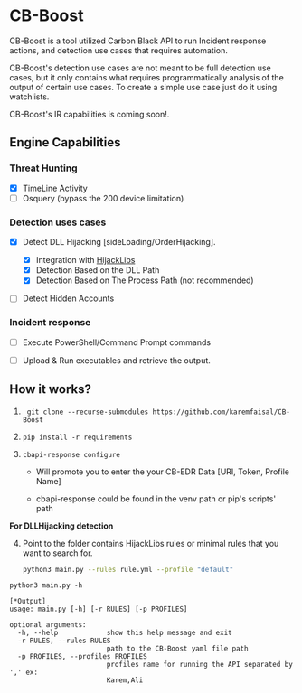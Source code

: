 # CB-Boost
CB-Boost is a tool utilized Carbon Black API to run Incident response actions, and detection use cases that requires automation.

CB-Boost's detection use cases are not meant to be full detection use cases, but it only contains what requires programmatically analysis of the output of certain use cases. To create a simple use case just do it using watchlists.

CB-Boost's IR capabilities is coming soon!.



## Engine Capabilities

### Threat Hunting

* [x] TimeLine Activity 
* [ ] Osquery  (bypass the 200 device limitation)

### Detection uses cases
* [x] Detect DLL Hijacking [sideLoading/OrderHijacking].
  * [x] Integration with [HijackLibs](https://github.com/wietze/HijackLibs)
  * [x] Detection Based on the DLL Path
  * [x] Detection Based on The Process Path (not recommended)
* [ ] Detect Hidden Accounts


### Incident response

- [ ] Execute PowerShell/Command Prompt commands

- [ ] Upload & Run executables and retrieve the output. 

  


## How it works?

1. ``` git clone --recurse-submodules https://github.com/karemfaisal/CB-Boost```

2. ```pip install -r requirements```

3. ```cbapi-response configure```

   - Will promote you to enter the your CB-EDR Data [URI, Token, Profile Name]

   - cbapi-response could be found in the venv path or pip's scripts' path

**For DLLHijacking detection**

4. Point to the folder contains HijackLibs rules or minimal rules that you want to search for.

   ``` bash
   python3 main.py --rules rule.yml --profile "default"
   ```

   

```shell
python3 main.py -h
```

```shell
[*Output]
usage: main.py [-h] [-r RULES] [-p PROFILES]

optional arguments:
  -h, --help            show this help message and exit
  -r RULES, --rules RULES
                        path to the CB-Boost yaml file path
  -p PROFILES, --profiles PROFILES
                        profiles name for running the API separated by ',' ex:
                        Karem,Ali
```
